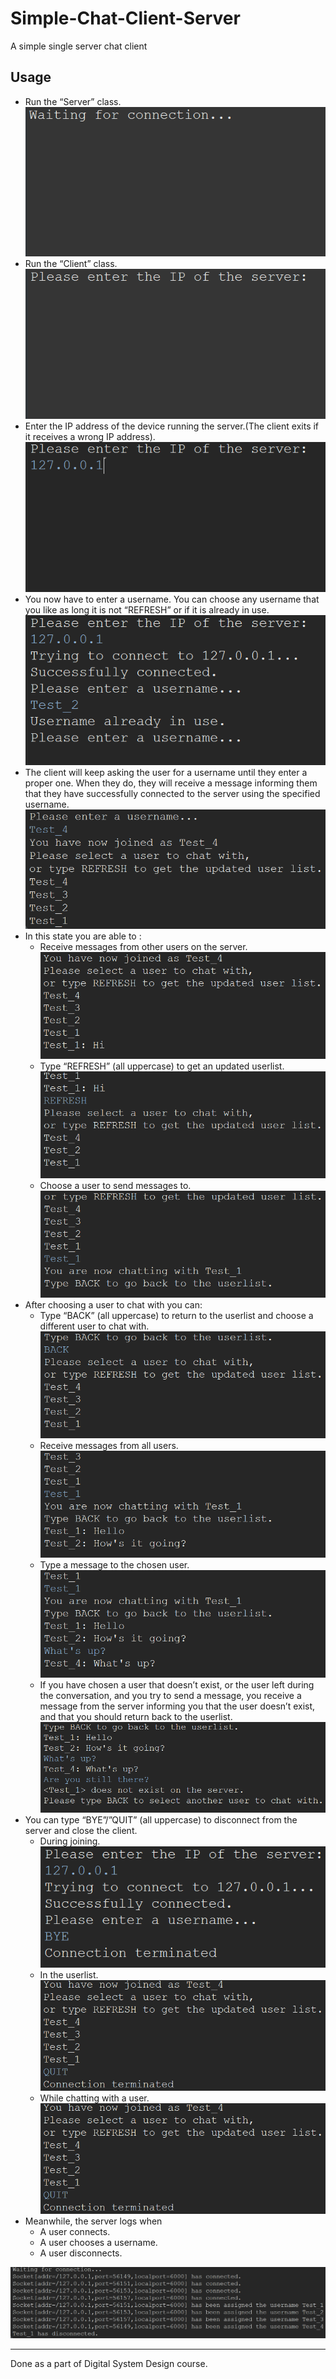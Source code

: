 # Simple-Chat-Client-Server
 A simple single server chat client

## Usage
- Run the “Server” class.  
 ![](imgs/img1.png)
- Run the “Client” class.  
 ![](imgs/img2.png)
- Enter the IP address of the device running the server.(The client exits if it receives a wrong IP address).  
 ![](imgs/img3.png)
- You now have to enter a username. You can choose any username that you like as long it is not “REFRESH” or if it is already in use.  
 ![](imgs/img4.png)
- The client will keep asking the user for a username until they enter a proper one. When they do, they will receive a message informing them that they have successfully connected to the server using the specified username.  
![](imgs/img5.png)
- In this state you are able to :
  - Receive messages from other users on the server.  
  ![](imgs/img6.png)
  - Type “REFRESH” (all uppercase) to get an updated userlist.  
  ![](imgs/img7.png)
  - Choose a user to send messages to.  
  ![](imgs/img8.png)
- After choosing a user to chat with you can:
  - Type “BACK” (all uppercase) to return to the userlist and choose a different user to chat with.  
  ![](imgs/img9.png)
  - Receive messages from all users.  
  ![](imgs/img10.png)
  - Type a message to the chosen user.  
  ![](imgs/img11.png)
  - If you have chosen a user that doesn’t exist, or the user left during the conversation, and you try to send a message, you receive a message from the server informing you that the user doesn’t exist, and that you should return back to the userlist.  
  ![](imgs/img12.png)
- You can type “BYE”/”QUIT” (all uppercase) to disconnect from the server and close the
client.
  - During joining.  
  ![](imgs/img13.png)
  - In the userlist.  
  ![](imgs/img14.png)
  - While chatting with a user.  
  ![](imgs/img15.png)
- Meanwhile, the server logs when
  - A user connects.
  - A user chooses a username.
  - A user disconnects.  
  
![](imgs/img16.png)
***
Done as a part of Digital System Design course.
